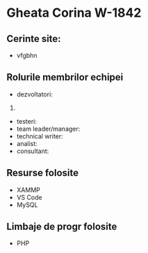 # Gheata Corina W-1842
## Cerinte site:
- vfgbhn
## Rolurile membrilor echipei 
- dezvoltatori:
1) 
- testeri: 
- team leader/manager: 
- technical writer: 
- analist: 
- consultant:
## Resurse folosite 
- XAMMP
- VS Code
- MySQL 
## Limbaje de progr folosite
- PHP
